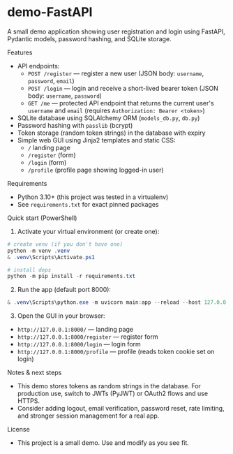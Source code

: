 # demo-FastAPI

A small demo application showing user registration and login using FastAPI, Pydantic models, password hashing, and SQLite storage.

Features
- API endpoints:
	- `POST /register` — register a new user (JSON body: `username`, `password`, `email`)
	- `POST /login` — login and receive a short-lived bearer token (JSON body: `username`, `password`)
	- `GET /me` — protected API endpoint that returns the current user's `username` and `email` (requires `Authorization: Bearer <token>`)
- SQLite database using SQLAlchemy ORM (`models_db.py`, `db.py`)
- Password hashing with `passlib` (bcrypt)
- Token storage (random token strings) in the database with expiry
- Simple web GUI using Jinja2 templates and static CSS:
	- `/` landing page
	- `/register` (form)
	- `/login` (form)
	- `/profile` (profile page showing logged-in user)

Requirements
- Python 3.10+ (this project was tested in a virtualenv)
- See `requirements.txt` for exact pinned packages

Quick start (PowerShell)
1. Activate your virtual environment (or create one):

```powershell
# create venv (if you don't have one)
python -m venv .venv
& .venv\Scripts\Activate.ps1

# install deps
python -m pip install -r requirements.txt
```

2. Run the app (default port 8000):

```powershell
& .venv\Scripts\python.exe -m uvicorn main:app --reload --host 127.0.0.1 --port 8000
```

3. Open the GUI in your browser:

- `http://127.0.0.1:8000/` — landing page
- `http://127.0.0.1:8000/register` — register form
- `http://127.0.0.1:8000/login` — login form
- `http://127.0.0.1:8000/profile` — profile (reads token cookie set on login)


Notes & next steps
- This demo stores tokens as random strings in the database. For production use, switch to JWTs (PyJWT) or OAuth2 flows and use HTTPS.
- Consider adding logout, email verification, password reset, rate limiting, and stronger session management for a real app.

License
- This project is a small demo. Use and modify as you see fit.

